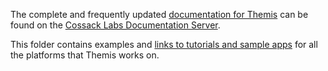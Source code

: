 The complete and frequently updated [documentation for Themis](https://docs.cossacklabs.com/products/themis/) can be found on the [Cossack Labs Documentation Server](https://docs.cossacklabs.com/).

This folder contains examples and [links to tutorials and sample apps](https://github.com/cossacklabs/themis/tree/master/docs/examples) for all the platforms that Themis works on.
